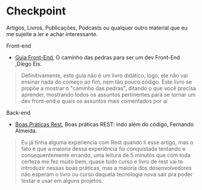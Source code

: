 # Checkpoint
Artigos, Livros, Publicações, Podcasts ou qualquer outro material que eu me sujeite a ler e achar interessante.
 

Front-end
- [Guia Front-End](https://www.casadocodigo.com.br/products/livro-guia-frontend), O caminho das pedras para ser um dev Front-End ,Diego Eis.
> Definitivamente, este guia não é um livro didático, logo, ele não vai ensinar nada do começo ao fim,
> nem tão pouco código. Este livro se propõe a mostrar o "caminho das pedras", ditando o que você
> precisa aprender, mostrando todos os assuntos pertinentes para se tornar um dev front-end e quais os
> assuntos mais comentados por aí

Back-end
- [Boas Práticas Rest](https://medium.com/trainingcenter/boas-pr%C3%A1ticas-rest-indo-al%C3%A9m-do-c%C3%B3digo-4f1d8875b9ab), Boas práticas REST: indo além do código, Fernando Almeida.
> Eu já tinha alguma experiencia com Rest quando li esse artigo, mas o fato é que a maioria dessa experiência foi conquistada tentando e consequentemente errando, uma leitura de 5 minutos que com toda certeza me fez muito bem, quase todo curso e livro de rest vai te introduzir nessas boas práticas, mas a maioria dos desenvolvedores não esperam o livro ou curso daquela tecnologia nova sair pra poder testar e usar em alguns projetos.

